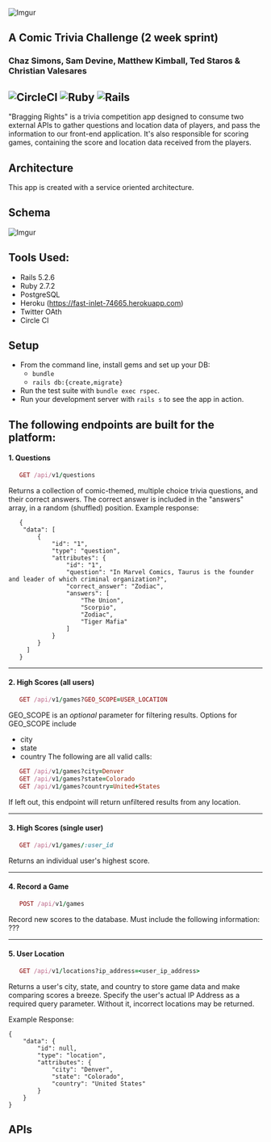 
![Imgur](https://i.imgur.com/lq0RgRC.png)

A Comic Trivia Challenge (2 week sprint)
----------------------------------------
### Chaz Simons, Sam Devine, Matthew Kimball, Ted Staros & Christian Valesares

![CircleCI](https://img.shields.io/circleci/build/github/samueldevine/bragging-rights-be/main)
![Ruby](https://img.shields.io/badge/Ruby-v2.7.2-red)
![Rails](https://img.shields.io/badge/Rails-v5.2.6-red)
---

"Bragging Rights" is a trivia competition app designed to consume two external APIs to gather questions and location data of players, and pass the information to our front-end application. It's also responsible for scoring games, containing the score and location data received from the players.


## Architecture
This app is created with a service oriented architecture.

## Schema
![Imgur](https://i.imgur.com/KHEeyvF.png)

## Tools Used:
- Rails 5.2.6
- Ruby 2.7.2
- PostgreSQL
- Heroku (https://fast-inlet-74665.herokuapp.com)
- Twitter OAth
- Circle CI

## Setup

* From the command line, install gems and set up your DB:
    * `bundle`
    * `rails db:{create,migrate}`
* Run the test suite with `bundle exec rspec`.
* Run your development server with `rails s` to see the app in action.

## The following endpoints are built for the platform:

#### 1. Questions

```ruby
   GET /api/v1/questions
```   
Returns a collection of comic-themed, multiple choice trivia questions, and their correct answers. The correct answer is included in the "answers" array, in a random (shuffled) position.
Example response:
```
   {
    "data": [
        {
            "id": "1",
            "type": "question",
            "attributes": {
                "id": "1",
                "question": "In Marvel Comics, Taurus is the founder and leader of which criminal organization?",
                "correct_answer": "Zodiac",
                "answers": [
                    "The Union",
                    "Scorpio",
                    "Zodiac",
                    "Tiger Mafia"
                ]
            }
        }
     ]
   }
```
***
#### 2. High Scores (all users)

```ruby
   GET /api/v1/games?GEO_SCOPE=USER_LOCATION
```
GEO_SCOPE is an _optional_ parameter for filtering results. Options for GEO_SCOPE include
   - city
   - state
   - country
The following are all valid calls:
```ruby
   GET /api/v1/games?city=Denver
   GET /api/v1/games?state=Colorado
   GET /api/v1/games?country=United+States
```

If left out, this endpoint will return unfiltered results from any location.
***
#### 3. High Scores (single user)

```ruby
   GET /api/v1/games/:user_id
```
Returns an individual user's highest score.
***
#### 4. Record a Game

```ruby
   POST /api/v1/games 
```
Record new scores to the database. Must include the following information:
???
***
#### 5. User Location

```ruby
   GET /api/v1/locations?ip_address=<user_ip_address>
```
Returns a user's city, state, and country to store game data and make comparing scores a breeze. Specify the user's actual IP Address as a required query parameter. Without it, incorrect locations may be returned.

Example Response:
```
{
    "data": {
        "id": null,
        "type": "location",
        "attributes": {
            "city": "Denver",
            "state": "Colorado",
            "country": "United States"
        }
    }
}
```

## APIs

<!-- Potentially add links to the APIs we are using or move the description to this section -->
